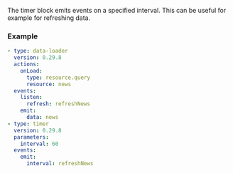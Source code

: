 The timer block emits events on a specified interval. This can be useful for example for refreshing
data.

### Example

```yaml
- type: data-loader
  version: 0.29.8
  actions:
    onLoad:
      type: resource.query
      resource: news
  events:
    listen:
      refresh: refreshNews
    emit:
      data: news
- type: timer
  version: 0.29.8
  parameters:
    interval: 60
  events:
    emit:
      interval: refreshNews
```

